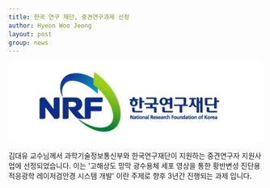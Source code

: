 ```yaml
---
title: 한국 연구 재단, 중견연구과제 선정
author: Hyeon Woo Jeong
layout: post
group: news
---
```


 <img src="/static/img/news/nrf.jpg" alt="MR5 2220 empty" class="img-responsive">

 김대유 교수님께서 과학기술정보통신부와 한국연구재단이 지원하는 중견연구자 지원사업에 선정되었습니다. 이는 '고해상도 망막 광수용체 세포 영상을 통한 황반변성 진단용 적응광학 레이저검안경 시스템 개발' 이란 주제로 향후 3년간 진행되는 과제 입니다.
